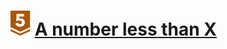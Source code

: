 # ![](../../../../assets/24q3/tier/1.svg) [A number less than X](https://acmicpc.net/problem/10871)

